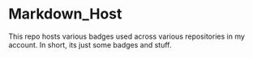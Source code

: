# Markdown_Host
This repo hosts various badges used across various repositories in my account. In short, its just some badges and stuff.
